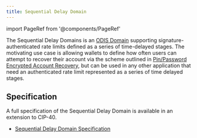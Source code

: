 ```yaml
---
title: Sequential Delay Domain
---
```


import PageRef from '@components/PageRef'

The Sequential Delay Domains is an [ODIS Domain](/celo-codebase/protocol/odis/domains) supporting signature-authenticated rate limits defined as a series of time-delayed stages.
The motivating use case is allowing wallets to define how often users can attempt to recover their account via the scheme outlined in [Pin/Password Encrypted Account Recovery](/celo-codebase/protocol/identity/encrypted-cloud-backup), but can be used in any other application that need an authenticated rate limit represented as a series of time delayed stages.

## Specification

A full specification of the Sequential Delay Domain is available in an extension to CIP-40.

- [Sequential Delay Domain Specification](https://github.com/celo-org/celo-proposals/blob/master/CIPs/CIP-0040/sequentialDelayDomain.md)
